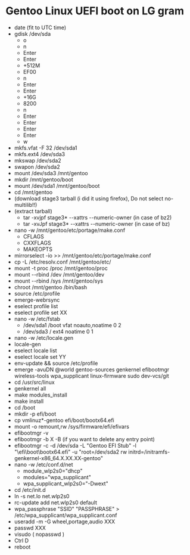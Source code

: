 # Gentoo Linux UEFI boot on LG gram
- date (fit to UTC time)
- gdisk /dev/sda
  - o
  - n
  - Enter
  - Enter
  - +512M
  - EF00
  - n
  - Enter
  - Enter
  - +16G
  - 8200
  - n
  - Enter
  - Enter
  - Enter
  - Enter
  - w
- mkfs.vfat -F 32 /dev/sda1
- mkfs.ext4 /dev/sda3
- mkswap /dev/sda2
- swapon /dev/sda2
- mount /dev/sda3 /mnt/gentoo
- mkdir /mnt/gentoo/boot
- mount /dev/sda1 /mnt/gentoo/boot
- cd /mnt/gentoo
- (download stage3 tarball (i did it using firefox), Do not select no-multilib!!)
- (extract tarball)
  - tar -xvjpf stage3* --xattrs --numeric-owner (in case of bz2)
  - tar -xvJpf stage3* --xattrs --numeric-owner (in case of bz)
- nano -w /mnt/gentoo/etc/portage/make.conf
  - CFLAGS
  - CXXFLAGS
  - MAKEOPTS
- mirrorselect -io >> /mnt/gentoo/etc/portage/make.conf
- cp -L /etc/resolv.conf /mnt/gentoo/etc/
- mount -t proc /proc /mnt/gentoo/proc
- mount --rbind /dev /mnt/gentoo/dev
- mount --rbind /sys /mnt/gentoo/sys
- chroot /mnt/gentoo /bin/bash
- source /etc/profile
- emerge-webrsync
- eselect profile list
- eselect profile set XX
- nano -w /etc/fstab
  - /dev/sda1 /boot vfat noauto,noatime 0 2
  - /dev/sda3 / ext4 noatime 0 1
- nano -w /etc/locale.gen
- locale-gen
- eselect locale list
- eselect locale set YY
- env-update && source /etc/profile
- emerge -avuDN @world gentoo-sources genkernel efibootmgr wireless-tools wpa_supplicant linux-firmware sudo dev-vcs/git
- cd /usr/src/linux
- genkernel all
- make modules_install
- make install
- cd /boot
- mkdir -p efi/boot
- cp vmlinuz*-gentoo efi/boot/bootx64.efi
- mount -o remount,rw /sys/firmware/efi/efivars
- efibootmgr -v
- efibootmgr -b X -B (if you want to delete any entry point)
- efibootmgr -c -d /dev/sda -L "Gentoo EFI Stub" -l "\efi\boot\bootx64.efi" -u "root=/dev/sda2 rw initrd=/initramfs-genkernel-x86_64.X.XX.XX-gentoo"
- nano -w /etc/conf.d/net
  - module_wlp2s0="dhcp"
  - modules="wpa_supplicant"
  - wpa_supplicant_wlp2s0="-Dwext"
- cd /etc/init.d
- ln -s net.lo net.wlp2s0
- rc-update add net.wlp2s0 default
- wpa_passphrase "SSID" "PASSPHRASE" > /etc/wpa_supplicant/wpa_supplicant.conf
- useradd -m -G wheel,portage,audio XXX
- passwd XXX
- visudo ( nopasswd )
- Ctrl D
- reboot
